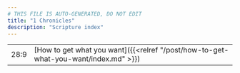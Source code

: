 ```yaml
---
# THIS FILE IS AUTO-GENERATED, DO NOT EDIT
title: "1 Chronicles"
description: "Scripture index"
---
```


|  |  |
| --- | --- |
| 28:9 | [How to get what you want]({{<relref "/post/how-to-get-what-you-want/index.md" >}}) |
